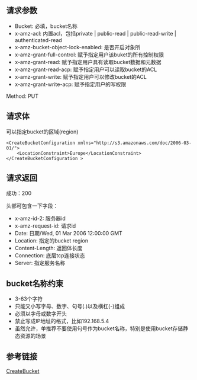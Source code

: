 ## 请求参数
- Bucket: 必填，bucket名称
- x-amz-acl: 内置acl，包括private | public-read | public-read-write | authenticated-read
- x-amz-bucket-object-lock-enabled: 是否开启对象所
- x-amz-grant-full-control: 赋予指定用户该buket的所有控制权限
- x-amz-grant-read: 赋予指定用户具有读取bucket数据和元数据
- x-amz-grant-read-acp: 赋予指定用户可以读取bucket的ACL
- x-amz-grant-write: 赋予指定用户可以修改bucket的ACL
- x-amz-grant-write-acp: 赋予指定用户的写权限

Method: PUT

## 请求体
可以指定bucket的区域(region)
```
<CreateBucketConfiguration xmlns="http://s3.amazonaws.com/doc/2006-03-01/"> 
    <LocationConstraint>Europe</LocationConstraint> 
</CreateBucketConfiguration >
```

## 请求返回
成功：200

头部可包含一下字段：
- x-amz-id-2: 服务器id
- x-amz-request-id: 请求id
- Date: 日期/Wed, 01 Mar  2006 12:00:00 GMT
- Location: 指定的bucket region
- Content-Length: 返回体长度
- Connection: 底层tcp连接状态
- Server: 指定服务名称

## bucket名称约束
- 3-63个字符
- 只能又小写字母、数字、句号(.)以及横杠(-)组成
- 必须以字母或数字开头
- 禁止写成IP地址的格式，比如192.168.5.4
- 虽然允许，单推荐不要使用句号作为bucket名称，特别是使用bucket存储静态资源的场景

## 参考链接
[CreateBucket](https://docs.aws.amazon.com/AmazonS3/latest/API/API_CreateBucket.html)